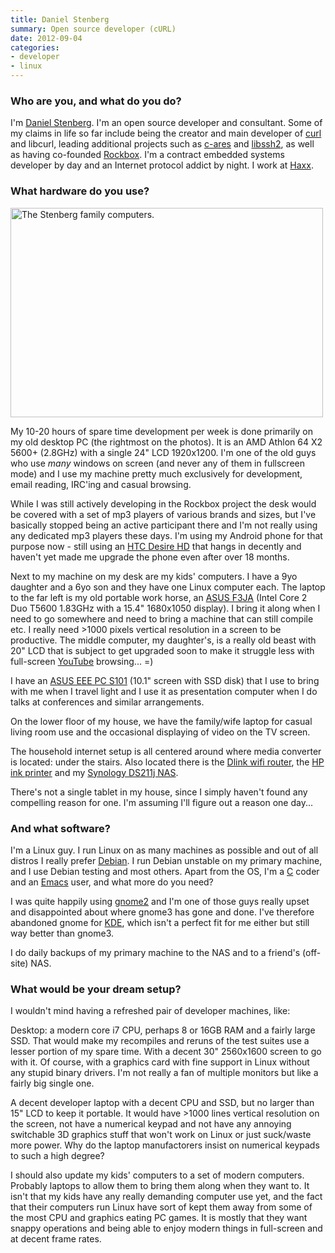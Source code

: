 ```yaml
---
title: Daniel Stenberg
summary: Open source developer (cURL)
date: 2012-09-04
categories:
- developer
- linux
---
```


### Who are you, and what do you do?

I'm [Daniel Stenberg](http://daniel.haxx.se/ "Daniel's website."). I'm an open source developer and consultant. Some of my claims in life so far include being the creator and main developer of [curl][] and libcurl, leading additional projects such as [c-ares][] and [libssh2][], as well as having co-founded [Rockbox][]. I'm a contract embedded systems developer by day and an Internet protocol addict by night. I work at [Haxx](http://www.haxx.se/).

### What hardware do you use?

<img src="/images/interviews/daniel.stenberg/computers.jpg" width="500" height="335" alt="The Stenberg family computers." class="detail">

My 10-20 hours of spare time development per week is done primarily on my old desktop PC (the rightmost on the photos). It is an AMD Athlon 64 X2 5600+ (2.8GHz) with a single 24" LCD 1920x1200. I'm one of the old guys who use *many* windows on screen (and never any of them in fullscreen mode) and I use my machine pretty much exclusively for development, email reading, IRC'ing and casual browsing.

While I was still actively developing in the Rockbox project the desk would be covered with a set of mp3 players of various brands and sizes, but I've basically stopped being an active participant there and I'm not really using any dedicated mp3 players these days. I'm using my Android phone for that purpose now - still using an [HTC Desire HD][desire-hd] that hangs in decently and haven't yet made me upgrade the phone even after over 18 months.

Next to my machine on my desk are my kids' computers. I have a 9yo daughter and a 6yo son and they have one Linux computer each. The laptop to the far left is my old portable work horse, an [ASUS F3JA][f3ja] (Intel Core 2 Duo T5600 1.83GHz with a 15.4" 1680x1050 display). I bring it along when I need to go somewhere and need to bring a machine that can still compile etc. I really need >1000 pixels vertical resolution in a screen to be productive. The middle computer, my daughter's, is a really old beast with 20" LCD that is subject to get upgraded soon to make it struggle less with full-screen [YouTube][] browsing... =)

I have an [ASUS EEE PC S101][eee-pc-s101] (10.1" screen with SSD disk) that I use to bring with me when I travel light and I use it as presentation computer when I do talks at conferences and similar arrangements.

On the lower floor of my house, we have the family/wife laptop for casual living room use and the occasional displaying of video on the TV screen.

The household internet setup is all centered around where media converter is located: under the stairs. Also located there is the [Dlink wifi router](http://daniel.haxx.se/blog/2011/09/14/network-hardware-deaths/ "Daniel's post on network hardware death."), the [HP ink printer](http://daniel.haxx.se/blog/2011/01/20/back-in-the-printing-game/ "Daniel's post on buying a printer.") and my [Synology DS211j NAS](http://daniel.haxx.se/blog/2011/01/19/nased-and-raid1ed/ "Daniel's post on his NAS server.").

There's not a single tablet in my house, since I simply haven't found any compelling reason for one. I'm assuming I'll figure out a reason one day...

### And what software?

I'm a Linux guy. I run Linux on as many machines as possible and out of all distros I really prefer [Debian][]. I run Debian unstable on my primary machine, and I use Debian testing and most others. Apart from the OS, I'm a [C][] coder and an [Emacs][] user, and what more do you need?

I was quite happily using [gnome2][gnome] and I'm one of those guys really upset and disappointed about where gnome3 has gone and done. I've therefore abandoned gnome for [KDE][], which isn't a perfect fit for me either but still way better than gnome3.

I do daily backups of my primary machine to the NAS and to a friend's (off-site) NAS.

### What would be your dream setup?

I wouldn't mind having a refreshed pair of developer machines, like:

Desktop: a modern core i7 CPU, perhaps 8 or 16GB RAM and a fairly large SSD. That would make my recompiles and reruns of the test suites use a lesser portion of my spare time. With a decent 30" 2560x1600 screen to go with it. Of course, with a graphics card with fine support in Linux without any stupid binary drivers. I'm not really a fan of multiple monitors but like a fairly big single one.

A decent developer laptop with a decent CPU and SSD, but no larger than 15" LCD to keep it portable. It would have >1000 lines vertical resolution on the screen, not have a numerical keypad and not have any annoying switchable 3D graphics stuff that won't work on Linux or just suck/waste more power. Why do the laptop manufactorers insist on numerical keypads to such a high degree?

I should also update my kids' computers to a set of modern computers. Probably laptops to allow them to bring them along when they want to. It isn't that my kids have any really demanding computer use yet, and the fact that their computers run Linux have sort of kept them away from some of the most CPU and graphics eating PC games. It is mostly that they want snappy operations and being able to enjoy modern things in full-screen and at decent frame rates.

[c-ares]: https://c-ares.org/ "A DNS library."
[c]: https://en.wikipedia.org/wiki/C_(programming_language) "A compiled programming language."
[curl]: https://curl.se/ "A command-line tool for transferring data from URLs."
[debian]: https://www.debian.org/ "A Linux distribution."
[desire-hd]: https://en.wikipedia.org/wiki/HTC_Desire_HD "A 4.3 inch Android smartphone."
[eee-pc-s101]: http://web.archive.org/web/20150226154845/http://www.asus.com:80/Notebooks_Ultrabooks/Eee_PC_S101/ "A 10.2 inch PC laptop."
[emacs]: http://www.gnu.org/software/emacs/ "A free open-source text editor."
[f3ja]: http://web.archive.org/web/20150511205631/http://www.asus.com:80/Notebooks_Ultrabooks/F3Ja/ "A 15.4 inch PC laptop."
[gnome]: https://www.gnome.org/ "A desktop system for *nix operating systems."
[kde]: https://kde.org/ "A graphical environment for *nix operating systems."
[libssh2]: http://web.archive.org/web/20230804011540/https://www.libssh2.org/ "An SSH2 library."
[rockbox]: https://www.rockbox.org/ "Replacement firmware for music players."
[youtube]: https://www.youtube.com/ "A web site for watching 80's TV commercials and bad mashups."
